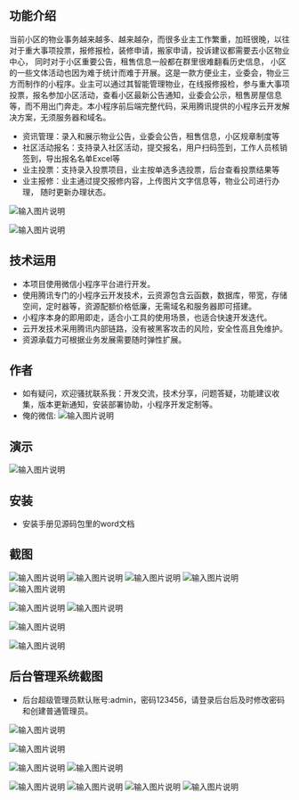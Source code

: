 ## 功能介绍 

当前小区的物业事务越来越多、越来越杂，而很多业主工作繁重，加班很晚，以往对于重大事项投票，报修报检，装修申请，搬家申请，投诉建议都需要去小区物业中心， 同时对于小区重要公告，租售信息一般都在群里很难翻看历史信息， 小区的一些文体活动也因为难于统计而难于开展。这是一款方便业主，业委会，物业三方而制作的小程序。业主可以通过其智能管理物业，在线报修报检，参与重大事项投票，报名参加小区活动，查看小区最新公告通知，业委会公示，租售房屋信息等，而不用出门奔走。本小程序前后端完整代码，采用腾讯提供的小程序云开发解决方案，无须服务器和域名。

- 资讯管理：录入和展示物业公告，业委会公告，租售信息，小区规章制度等
- 社区活动报名：支持录入社区活动，提交报名，用户扫码签到，工作人员核销签到，导出报名名单Excel等
- 业主投票：支持录入投票项目，业主按单选多选投票，后台查看投票结果等
- 业主报修：业主通过提交报修内容，上传图片文字信息等，物业公司进行办理， 随时更新办理状态。 

![输入图片说明](demo/qr.png)

![输入图片说明](demo/%E6%99%BA%E6%85%A7%E7%89%A9%E4%B8%9A%E5%B0%8F%E7%A8%8B%E5%BA%8F%20(2).jpeg)


## 技术运用
- 本项目使用微信小程序平台进行开发。
- 使用腾讯专门的小程序云开发技术，云资源包含云函数，数据库，带宽，存储空间，定时器等，资源配额价格低廉，无需域名和服务器即可搭建。
- 小程序本身的即用即走，适合小工具的使用场景，也适合快速开发迭代。
- 云开发技术采用腾讯内部链路，没有被黑客攻击的风险，安全性高且免维护。
- 资源承载力可根据业务发展需要随时弹性扩展。  



## 作者
- 如有疑问，欢迎骚扰联系我：开发交流，技术分享，问题答疑，功能建议收集，版本更新通知，安装部署协助，小程序开发定制等。
- 俺的微信: 
 ![输入图片说明](demo/author-base.png)



## 演示 
 

![输入图片说明](demo/qr.png)

## 安装

- 安装手册见源码包里的word文档




## 截图
![输入图片说明](demo/1%E9%A6%96%E9%A1%B5.png)
![输入图片说明](demo/2%E7%89%A9%E4%B8%9A%E5%85%AC%E5%91%8A.png)
![输入图片说明](demo/3%E4%B8%9A%E5%A7%94%E4%BC%9A.png)
![输入图片说明](demo/4%E4%B8%9A%E4%B8%BB%E6%8A%95%E7%A5%A8.png)
![输入图片说明](demo/5%E7%A4%BE%E5%8C%BA%E6%B4%BB%E5%8A%A8.png)

![输入图片说明](demo/6%E6%88%BF%E5%B1%8B%E7%A7%9F%E8%B5%81.png)
![输入图片说明](demo/7%E6%88%91%E7%9A%84.png)

![输入图片说明](demo/8.1%E6%8A%A5%E4%BF%AE%E6%B7%BB%E5%8A%A0.png)

![输入图片说明](demo/8%E6%8A%A5%E4%BA%8B%E6%8A%A5%E4%BF%AE.png) 

 

## 后台管理系统截图 
- 后台超级管理员默认账号:admin，密码123456，请登录后台后及时修改密码和创建普通管理员。

![输入图片说明](demo/10%E5%90%8E%E5%8F%B0-%E9%A6%96%E9%A1%B5.jpg)


![输入图片说明](demo/11%E5%90%8E%E5%8F%B0-%E6%8A%A5%E4%BA%8B%E6%8A%A5%E4%BF%AE%E7%AE%A1%E7%90%86.jpg)

![输入图片说明](demo/13%E5%90%8E%E5%8F%B0-%E8%B5%84%E8%AE%AF%E7%AE%A1%E7%90%86.png)
![输入图片说明](demo/14%E5%90%8E%E5%8F%B0-%E6%B4%BB%E5%8A%A8%E7%AE%A1%E7%90%86.png)

![输入图片说明](demo/15%E5%90%8E%E5%8F%B0-%E7%94%A8%E6%88%B7%E7%AE%A1%E7%90%86.png)
![输入图片说明](demo/16%E5%90%8E%E5%8F%B0-%E4%B8%9A%E4%B8%BB%E6%8A%95%E7%A5%A8%E7%AE%A1%E7%90%86.png)
![输入图片说明](demo/17%E5%90%8E%E5%8F%B0-%E7%94%A8%E6%88%B7%E8%AF%A6%E6%83%85.png)
![输入图片说明](demo/18%E5%90%8E%E5%8F%B0%E6%8A%A5%E4%BA%8B%E6%8A%A5%E4%BF%AE.png)